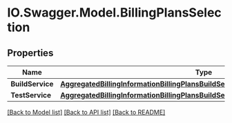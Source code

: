 # IO.Swagger.Model.BillingPlansSelection
## Properties

Name | Type | Description | Notes
------------ | ------------- | ------------- | -------------
**BuildService** | [**AggregatedBillingInformationBillingPlansBuildServiceCurrentBillingPeriodByAccount**](AggregatedBillingInformationBillingPlansBuildServiceCurrentBillingPeriodByAccount.md) |  | [optional] 
**TestService** | [**AggregatedBillingInformationBillingPlansBuildServiceCurrentBillingPeriodByAccount**](AggregatedBillingInformationBillingPlansBuildServiceCurrentBillingPeriodByAccount.md) |  | [optional] 

[[Back to Model list]](../README.md#documentation-for-models) [[Back to API list]](../README.md#documentation-for-api-endpoints) [[Back to README]](../README.md)

